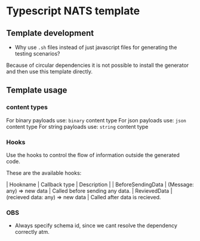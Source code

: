 # Typescript NATS template

## Template development
* Why use `.sh` files instead of just javascript files for generating the testing scenarios?

Because of circular dependencies it is not possible to install the generator and then use this template directly.



## Template usage

### content types

For binary payloads use: `binary` content type
For json payloads use: `json` content type
For string payloads use: `string` content type

### Hooks

Use the hooks to control the flow of information outside the generated code.

These are the available hooks:

| Hookname | Callback type | Description |
| BeforeSendingData | (Message: any) => new data | Called before sending any data.
| RevievedData | (recieved data: any) => new data | Called after data is recieved.



### OBS

* Always specify schema id, since we cant resolve the dependency correctly atm.